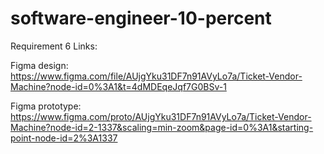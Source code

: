 ﻿# software-engineer-10-percent

Requirement 6 Links:

Figma design: https://www.figma.com/file/AUjgYku31DF7n91AVyLo7a/Ticket-Vendor-Machine?node-id=0%3A1&t=4dMDEqeJqf7G0BSv-1

Figma prototype: https://www.figma.com/proto/AUjgYku31DF7n91AVyLo7a/Ticket-Vendor-Machine?node-id=2-1337&scaling=min-zoom&page-id=0%3A1&starting-point-node-id=2%3A1337
